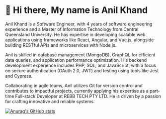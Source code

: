 # 👋 Hi there, My name is Anil Khand


Anil Khand is a Software Engineer, with 4 years of software engineering experience and a Master of Information Technology from Central Queensland University. He has expertise in developing scalable web applications using frameworks like React, Angular, and Vue.js, alongside building RESTful APIs and microservices with Node.js.

Anil is skilled in database management (MongoDB), GraphQL for efficient data queries, and application performance optimization. His backend development experience includes PHP, SQL, and JavaScript, with a focus on secure authentication (OAuth 2.0, JWT) and testing using tools like Jest and Cypress.

Collaborating in agile teams, Anil utilizes Git for version control and contributes to impactful projects, currently applying his expertise as a part-time Full-stack Developer at REBB TECH PTY LTD. He is driven by a passion for crafting innovative and reliable systems.

[![Anurag's GitHub stats](https://github-readme-stats.vercel.app/api?username=thakurianil)](https://github.com/anuraghazra/github-readme-stats)
